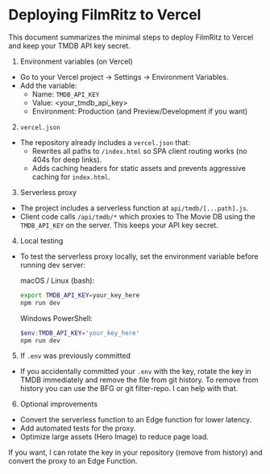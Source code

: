 # Deploying FilmRitz to Vercel

This document summarizes the minimal steps to deploy FilmRitz to Vercel and keep your TMDB API key secret.

1. Environment variables (on Vercel)

- Go to your Vercel project → Settings → Environment Variables.
- Add the variable:
  - Name: `TMDB_API_KEY`
  - Value: <your_tmdb_api_key>
  - Environment: Production (and Preview/Development if you want)

2. `vercel.json`

- The repository already includes a `vercel.json` that:
  - Rewrites all paths to `/index.html` so SPA client routing works (no 404s for deep links).
  - Adds caching headers for static assets and prevents aggressive caching for `index.html`.

3. Serverless proxy

- The project includes a serverless function at `api/tmdb/[...path].js`.
- Client code calls `/api/tmdb/*` which proxies to The Movie DB using the `TMDB_API_KEY` on the server. This keeps your API key secret.

4. Local testing

- To test the serverless proxy locally, set the environment variable before running dev server:

  macOS / Linux (bash):
  ```bash
  export TMDB_API_KEY=your_key_here
  npm run dev
  ```

  Windows PowerShell:
  ```powershell
  $env:TMDB_API_KEY='your_key_here'
  npm run dev
  ```

5. If `.env` was previously committed

- If you accidentally committed your `.env` with the key, rotate the key in TMDB immediately and remove the file from git history. To remove from history you can use the BFG or git filter-repo. I can help with that.

6. Optional improvements

- Convert the serverless function to an Edge function for lower latency.
- Add automated tests for the proxy.
- Optimize large assets (Hero Image) to reduce page load.

If you want, I can rotate the key in your repository (remove from history) and convert the proxy to an Edge Function.
